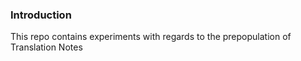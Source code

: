 ### Introduction
This repo contains experiments with regards to the prepopulation of Translation Notes